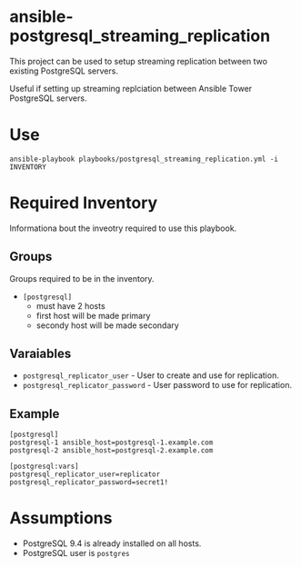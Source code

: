 # ansible-postgresql_streaming_replication
This project can be used to setup streaming replication between two existing PostgreSQL servers.

Useful if setting up streaming replciation between Ansible Tower PostgreSQL servers.

# Use
`ansible-playbook playbooks/postgresql_streaming_replication.yml -i INVENTORY`

# Required Inventory
Informationa bout the inveotry required to use this playbook.

## Groups
Groups required to be in the inventory.

* `[postgresql]`
  * must have 2 hosts
  * first host will be made primary
  * secondy host will be made secondary

## Varaiables

* `postgresql_replicator_user`     - User to create and use for replication.
* `postgresql_replicator_password` - User password to use for replication.

## Example
```
[postgresql]
postgresql-1 ansible_host=postgresql-1.example.com
postgresql-2 ansible_host=postgresql-2.example.com

[postgresql:vars]
postgresql_replicator_user=replicator
postgresql_replicator_password=secret1!
```

# Assumptions

* PostgreSQL 9.4 is already installed on all hosts.
* PostgreSQL user is `postgres`
